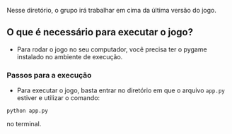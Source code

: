 Nesse diretório, o grupo irá trabalhar em cima da última versão do jogo.

## O que é necessário para executar o jogo?

 - Para rodar o jogo no seu computador, você precisa ter o pygame instalado no ambiente de execução.

### Passos para a execução
 - Para executar o jogo, basta entrar no diretório em que o arquivo ```app.py``` estiver e utilizar o comando:
 ```
 python app.py
 ```
 no terminal.
